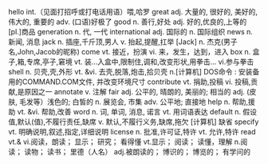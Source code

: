 hello               	int.（见面打招呼或打电话用语）喂,哈罗
great               	adj. 大量的, 很好的, 美好的, 伟大的, 重要的 adv. (口语)好极了
good                	n. 善行,好处 adj. 好的,优良的,上等的 [pl.]商品
generation          	n. 代, 一代
international       	adj. 国际的 n. 国际组织
news                	n. 新闻, 消息
jack                	n. 插座,千斤顶,男人 v. 抬起,提醒,扛举 [Jack] n. 杰克(男子名,John,Jacob的昵称)
come                	vt. 接近，扮演 vi. 来，发生，达到，进入
box                 	n. 盒子,箱,专席,亭子,窘境 vt. 装...入盒中,限制住,调和,改变形状,用拳击... vi.参与拳击
shell               	n. 贝壳,壳,外形 vt. &vi. 去壳,脱落,炮击,拾贝壳 n.[计算机] DOS命令 : 安装备用的COMMAND.COM文件, 并改变环境尺寸
contribute          	vt. 捐助,投稿 vi. 投稿,贡献,是原因之一
annotate            	v. 注解
fair                	adj. 公平的, 晴朗的, 美丽的; 相当的 adj. (皮肤, 毛发等）浅色的; 白皙的 n. 展览会, 市集 adv. 公平地; 直接地
help                	n. 帮助,援助 vt. &vi. 帮助,改善
word                	n. 词, 单词, 消息, 诺言 vt. 用词语表达
default             	n. 假设值,默认(值),不履行责任,缺席 v. 默认,不履行义务,缺席,拖欠 [计算机] 缺省
specify             	vt. 明确说明,叙述,指定,详细说明
license             	n. 批准,许可证,特许 vt. 允许,特许
read                	vt.& vi.阅读，朗读； 显示； 研究； 看得懂 vt.显示； 阅读； 读懂，理解 n.阅读； 读物； 读书； 里德（人名） adj.被朗读的； 博识的； 博览的； 有学问的

